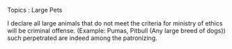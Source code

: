 Topics : Large Pets

I declare all large animals that do not meet the criteria for ministry of ethics will be criminal offense. (Example: Pumas, Pitbull (Any large breed of dogs)) such perpetrated are indeed among the patronizing.











